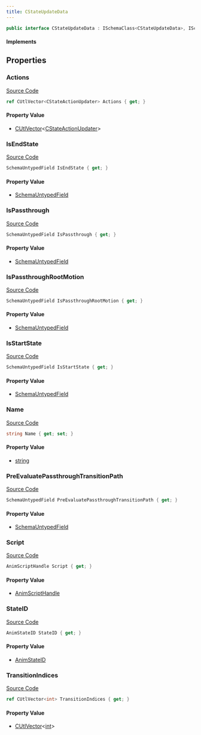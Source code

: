 ```yaml
---
title: CStateUpdateData
---
```


```csharp
public interface CStateUpdateData : ISchemaClass<CStateUpdateData>, ISchemaField, ISchemaClass, INativeHandle
```

#### Implements

## Properties

### Actions

[Source Code](https://github.com/swiftly-solution/swiftlys2/blob/main/managed/src/SwiftlyS2.Generated/Schemas/Interfaces/CStateUpdateData.cs#L23)

```csharp
ref CUtlVector<CStateActionUpdater> Actions { get; }
```

#### Property Value

- [CUtlVector](/docs/api/-1)<[CStateActionUpdater](/docs/api/shared/schemadefinitions/cstateactionupdater)>

### IsEndState

[Source Code](https://github.com/swiftly-solution/swiftlys2/blob/main/managed/src/SwiftlyS2.Generated/Schemas/Interfaces/CStateUpdateData.cs#L31)

```csharp
SchemaUntypedField IsEndState { get; }
```

#### Property Value

- [SchemaUntypedField](/docs/api/shared/schemas/schemauntypedfield)

### IsPassthrough

[Source Code](https://github.com/swiftly-solution/swiftlys2/blob/main/managed/src/SwiftlyS2.Generated/Schemas/Interfaces/CStateUpdateData.cs#L34)

```csharp
SchemaUntypedField IsPassthrough { get; }
```

#### Property Value

- [SchemaUntypedField](/docs/api/shared/schemas/schemauntypedfield)

### IsPassthroughRootMotion

[Source Code](https://github.com/swiftly-solution/swiftlys2/blob/main/managed/src/SwiftlyS2.Generated/Schemas/Interfaces/CStateUpdateData.cs#L37)

```csharp
SchemaUntypedField IsPassthroughRootMotion { get; }
```

#### Property Value

- [SchemaUntypedField](/docs/api/shared/schemas/schemauntypedfield)

### IsStartState

[Source Code](https://github.com/swiftly-solution/swiftlys2/blob/main/managed/src/SwiftlyS2.Generated/Schemas/Interfaces/CStateUpdateData.cs#L28)

```csharp
SchemaUntypedField IsStartState { get; }
```

#### Property Value

- [SchemaUntypedField](/docs/api/shared/schemas/schemauntypedfield)

### Name

[Source Code](https://github.com/swiftly-solution/swiftlys2/blob/main/managed/src/SwiftlyS2.Generated/Schemas/Interfaces/CStateUpdateData.cs#L17)

```csharp
string Name { get; set; }
```

#### Property Value

- [string](https://learn.microsoft.com/dotnet/api/system.string)

### PreEvaluatePassthroughTransitionPath

[Source Code](https://github.com/swiftly-solution/swiftlys2/blob/main/managed/src/SwiftlyS2.Generated/Schemas/Interfaces/CStateUpdateData.cs#L40)

```csharp
SchemaUntypedField PreEvaluatePassthroughTransitionPath { get; }
```

#### Property Value

- [SchemaUntypedField](/docs/api/shared/schemas/schemauntypedfield)

### Script

[Source Code](https://github.com/swiftly-solution/swiftlys2/blob/main/managed/src/SwiftlyS2.Generated/Schemas/Interfaces/CStateUpdateData.cs#L19)

```csharp
AnimScriptHandle Script { get; }
```

#### Property Value

- [AnimScriptHandle](/docs/api/shared/schemadefinitions/animscripthandle)

### StateID

[Source Code](https://github.com/swiftly-solution/swiftlys2/blob/main/managed/src/SwiftlyS2.Generated/Schemas/Interfaces/CStateUpdateData.cs#L25)

```csharp
AnimStateID StateID { get; }
```

#### Property Value

- [AnimStateID](/docs/api/shared/schemadefinitions/animstateid)

### TransitionIndices

[Source Code](https://github.com/swiftly-solution/swiftlys2/blob/main/managed/src/SwiftlyS2.Generated/Schemas/Interfaces/CStateUpdateData.cs#L21)

```csharp
ref CUtlVector<int> TransitionIndices { get; }
```

#### Property Value

- [CUtlVector](/docs/api/-1)<[int](https://learn.microsoft.com/dotnet/api/system.int32)>

